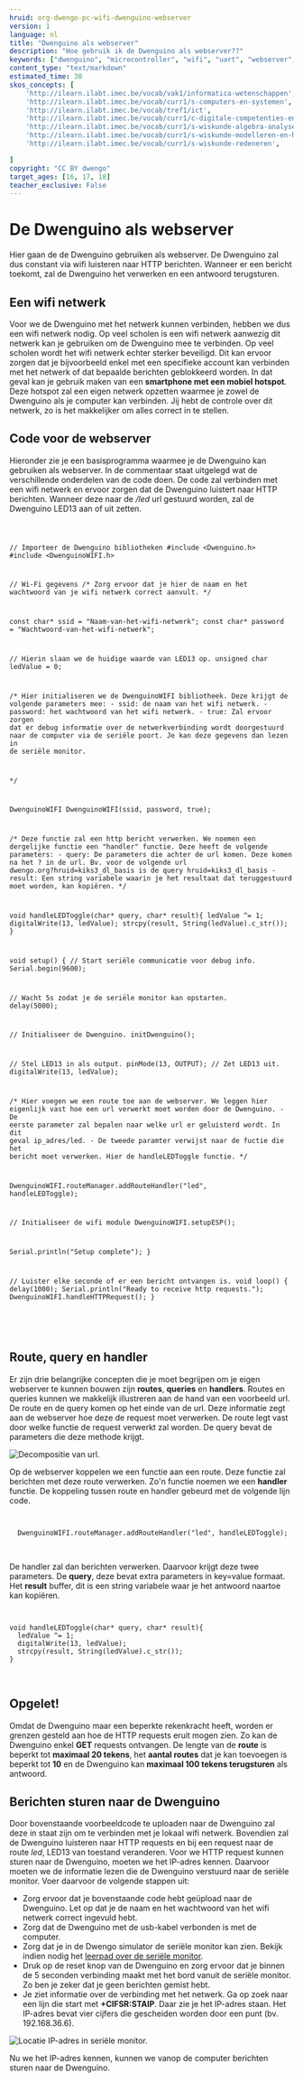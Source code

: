```yaml
---
hruid: org-dwengo-pc-wifi-dwenguino-webserver
version: 1
language: nl
title: "Dwenguino als webserver"
description: "Hoe gebruik ik de Dwenguino als webserver??"
keywords: ["dwenguino", "microcontroller", "wifi", "uart", "webserver", "web", "internet"]
content_type: "text/markdown"
estimated_time: 30
skos_concepts: [
    'http://ilearn.ilabt.imec.be/vocab/vak1/informatica-wetenschappen', 
    'http://ilearn.ilabt.imec.be/vocab/curr1/s-computers-en-systemen',
    'http://ilearn.ilabt.imec.be/vocab/tref1/ict',
    'http://ilearn.ilabt.imec.be/vocab/curr1/c-digitale-competenties-en-mediawijsheid',
    'http://ilearn.ilabt.imec.be/vocab/curr1/s-wiskunde-algebra-analyse',
    'http://ilearn.ilabt.imec.be/vocab/curr1/s-wiskunde-modelleren-en-heuristiek',
    'http://ilearn.ilabt.imec.be/vocab/curr1/s-wiskunde-redeneren',

]
copyright: "CC BY dwengo"
target_ages: [16, 17, 18]
teacher_exclusive: False
---
```


# De Dwenguino als webserver

Hier gaan de de Dwenguino gebruiken als webserver. De Dwenguino zal dus constant via wifi luisteren naar HTTP berichten. Wanneer er een bericht toekomt, zal de Dwenguino het verwerken en een antwoord terugsturen.

## Een wifi netwerk

Voor we de Dwenguino met het netwerk kunnen verbinden, hebben we dus een wifi netwerk nodig. Op veel scholen is een wifi netwerk aanwezig dit netwerk kan je gebruiken om de Dwenguino mee te verbinden. Op veel scholen wordt het wifi netwerk echter sterker beveiligd. Dit kan ervoor zorgen dat je bijvoorbeeld enkel met een specifieke account kan verbinden met het netwerk of dat bepaalde berichten geblokkeerd worden. In dat geval kan je gebruik maken van een **smartphone met een mobiel hotspot**. Deze hotspot zal een eigen netwerk opzetten waarmee je zowel de Dwenguino als je computer kan verbinden. Jij hebt de controle over dit netwerk, zo is het makkelijker om alles correct in te stellen.

## Code voor de webserver

Hieronder zie je een basisprogramma waarmee je de Dwenguino kan gebruiken als webserver. In de commentaar staat uitgelegd wat de verschillende onderdelen van de code doen. De code zal verbinden met een wifi netwerk en ervoor zorgen dat de Dwenguino luistert naar HTTP berichten. Wanneer deze naar de */led* url gestuurd worden, zal de Dwenguino LED13 aan of uit zetten.

<div class="dwengo-content dwengo-code-simulator">
    <pre>
<code class="language-cpp" data-filename="filename.cpp">


// Importeer de Dwenguino bibliotheken
#include <Dwenguino.h>
#include <DwenguinoWIFI.h>

// Wi-Fi gegevens
/* 
   Zorg ervoor dat je hier de naam
   en het wachtwoord van je wifi netwerk
   correct aanvult.
*/

const char* ssid = "Naam-van-het-wifi-netwerk";
const char* password = "Wachtwoord-van-het-wifi-netwerk";

// Hierin slaan we de huidige waarde van LED13 op.
unsigned char ledValue = 0;

/*
    Hier initialiseren we de DwenguinoWIFI bibliotheek.
    Deze krijgt de volgende parameters mee:
      - ssid: de naam van het wifi netwerk.
      - password: het wachtwoord van het wifi netwerk.
      - true: Zal ervoor zorgen dat er debug informatie
              over de netwerkverbinding wordt doorgestuurd
              naar de computer via de seriële poort.
              Je kan deze gegevens dan lezen in de 
              seriële monitor.

*/

DwenguinoWIFI DwenguinoWIFI(ssid, password, true);


/*
  Deze functie zal een http bericht verwerken. 
  We noemen een dergelijke functie een "handler" functie.
  Deze heeft de volgende parameters:
    - query: De parameters die achter de url komen. 
             Deze komen na het ? in de url.
             Bv. voor de volgende url
             dwengo.org?hruid=kiks3_dl_basis
             is de query
             hruid=kiks3_dl_basis
    - result: Een string variabele waarin je het resultaat
              dat teruggestuurd moet worden, kan kopiëren.
*/

void handleLEDToggle(char* query, char* result){
  ledValue ^= 1;
  digitalWrite(13, ledValue);
  strcpy(result, String(ledValue).c_str());
}


void setup() {
  // Start seriële communicatie voor debug info.
  Serial.begin(9600);  

  // Wacht 5s zodat je de seriële monitor kan opstarten.
  delay(5000);

  // Initialiseer de Dwenguino.
  initDwenguino();

  // Stel LED13 in als output.
  pinMode(13, OUTPUT);
  // Zet LED13 uit.
  digitalWrite(13, ledValue);

  /*
    Hier voegen we een route toe aan de webserver. We leggen
    hier eigenlijk vast hoe een url verwerkt moet worden door
    de Dwenguino.
      - De eerste parameter zal bepalen naar welke url er 
        geluisterd wordt. In dit geval ip_adres/led.
      - De tweede paramter verwijst naar de fuctie die het
        bericht moet verwerken. Hier de handleLEDToggle functie.
  */

  DwenguinoWIFI.routeManager.addRouteHandler("led", handleLEDToggle);
  
  // Initialiseer de wifi module
  DwenguinoWIFI.setupESP();


  Serial.println("Setup complete");
}

// Luister elke seconde of er een bericht ontvangen is.
void loop() {
  delay(1000);
  Serial.println("Ready to receive http requests.");
  DwenguinoWIFI.handleHTTPRequest();
}


</code>
    </pre>
</div>


## Route, query en handler

Er zijn drie belangrijke concepten die je moet begrijpen om je eigen webserver te kunnen bouwen zijn **routes**, **queries** en **handlers**. Routes en queries kunnen we makkelijk illustreren aan de hand van een voorbeeld url. De route en de query komen op het einde van de url. Deze informatie zegt aan de webserver hoe deze de request moet verwerken. De route legt vast door welke functie de request verwerkt zal worden. De query bevat de parameters die deze methode krijgt.

![Decompositie van url.](images/url_description_plain.png)

Op de webserver koppelen we een functie aan een route. Deze functie zal berichten met deze route verwerken. Zo'n functie noemen we een **handler** functie. De koppeling tussen route en handler gebeurd met de volgende lijn code.

<pre>
<code class="language-cpp" data-filename="filename.cpp">

  DwenguinoWIFI.routeManager.addRouteHandler("led", handleLEDToggle);

</code>
</pre>

De handler zal dan berichten verwerken. Daarvoor krijgt deze twee parameters. De **query**, deze bevat extra parameters in key=value formaat. Het **result** buffer, dit is een string variabele waar je het antwoord naartoe kan kopiëren. 

<pre>
<code class="language-cpp" data-filename="filename.cpp">

void handleLEDToggle(char* query, char* result){
  ledValue ^= 1;
  digitalWrite(13, ledValue);
  strcpy(result, String(ledValue).c_str());
}

</code>
</pre>


<div class="dwengo-content important">
<h2 class="title">Opgelet!</h2>
<div class="content">
Omdat de Dwenguino maar een beperkte rekenkracht heeft, worden er grenzen gesteld aan hoe de HTTP requests eruit mogen zien. Zo kan de Dwenguino enkel <strong>GET</strong> requests ontvangen. De lengte van de <strong>route</strong> is beperkt tot <strong>maximaal 20 tekens</strong>, het <strong>aantal routes</strong> dat je kan toevoegen is beperkt tot <strong>10</strong> en de Dwenguino kan <strong>maximaal 100 tekens terugsturen</strong> als antwoord.
</div>
</div>

## Berichten sturen naar de Dwenguino

Door bovenstaande voorbeeldcode te uploaden naar de Dwenguino zal deze in staat zijn om te verbinden met je lokaal wifi netwerk. Bovendien zal de Dwenguino luisteren naar HTTP requests en bij een request naar de route *led*, LED13 van toestand veranderen. Voor we HTTP request kunnen sturen naar de Dwenguino, moeten we het IP-adres kennen. Daarvoor moeten we de informatie lezen die de Dwenguino verstuurd naar de seriële monitor. Voer daarvoor de volgende stappen uit:

- Zorg ervoor dat je bovenstaande code hebt geüpload naar de Dwenguino. Let op dat je de naam en het wachtwoord van het wifi netwerk correct ingevuld hebt.
- Zorg dat de Dwenguino met de usb-kabel verbonden is met de computer.
- Zorg dat je in de Dwengo simulator de seriële monitor kan zien. Bekijk indien nodig het [leerpad over de seriële monitor](https://dwengo.org/learning-path.html?hruid=pc_leerlijn_seriele_monitor&language=nl&te=true&source_page=%2Fphysical_computing%2F&source_title=%20Physical%20computing#leerlijn_microcontrollers_seriele_monitor_introductie;nl;1).
- Druk op de reset knop van de Dwenguino en zorg ervoor dat je binnen de 5 seconden verbinding maakt met het bord vanuit de seriële monitor. Zo ben je zeker dat je geen berichten gemist hebt.
- Je ziet informatie over de verbinding met het netwerk. Ga op zoek naar een lijn die start met **+CIFSR:STAIP**. Daar zie je het IP-adres staan. Het IP-adres bevat vier cijfers die gescheiden worden door een punt (bv. 192.168.36.6).

![Locatie IP-adres in seriële monitor.](images/ip_in_serial.png)

Nu we het IP-adres kennen, kunnen we vanop de computer berichten sturen naar de Dwenguino.